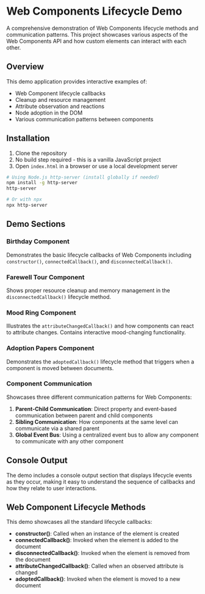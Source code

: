 # Web Components Lifecycle Demo

A comprehensive demonstration of Web Components lifecycle methods and communication patterns. This project showcases various aspects of the Web Components API and how custom elements can interact with each other.

## Overview

This demo application provides interactive examples of:

- Web Component lifecycle callbacks
- Cleanup and resource management
- Attribute observation and reactions
- Node adoption in the DOM
- Various communication patterns between components

## Installation

1. Clone the repository
2. No build step required - this is a vanilla JavaScript project
3. Open `index.html` in a browser or use a local development server

```bash
# Using Node.js http-server (install globally if needed)
npm install -g http-server
http-server

# Or with npx
npx http-server
```

## Demo Sections

### Birthday Component

Demonstrates the basic lifecycle callbacks of Web Components including `constructor()`, `connectedCallback()`, and `disconnectedCallback()`.

### Farewell Tour Component

Shows proper resource cleanup and memory management in the `disconnectedCallback()` lifecycle method.

### Mood Ring Component

Illustrates the `attributeChangedCallback()` and how components can react to attribute changes. Contains interactive mood-changing functionality.

### Adoption Papers Component

Demonstrates the `adoptedCallback()` lifecycle method that triggers when a component is moved between documents.

### Component Communication

Showcases three different communication patterns for Web Components:

1. **Parent-Child Communication**: Direct property and event-based communication between parent and child components
2. **Sibling Communication**: How components at the same level can communicate via a shared parent
3. **Global Event Bus**: Using a centralized event bus to allow any component to communicate with any other component

## Console Output

The demo includes a console output section that displays lifecycle events as they occur, making it easy to understand the sequence of callbacks and how they relate to user interactions.

## Web Component Lifecycle Methods

This demo showcases all the standard lifecycle callbacks:

- **constructor()**: Called when an instance of the element is created
- **connectedCallback()**: Invoked when the element is added to the document
- **disconnectedCallback()**: Invoked when the element is removed from the document
- **attributeChangedCallback()**: Called when an observed attribute is changed
- **adoptedCallback()**: Invoked when the element is moved to a new document
